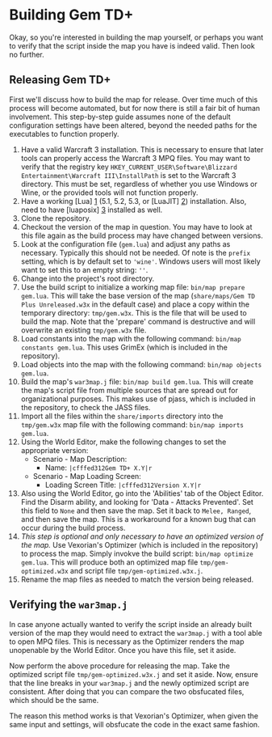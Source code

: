 # Building Gem TD+

Okay, so you're interested in building the map yourself, or perhaps you want
to verify that the script inside the map you have is indeed valid. Then look
no further.

## Releasing Gem TD+

First we'll discuss how to build the map for release. Over time much of this
process will become automated, but for now there is still a fair bit of human
involvement. This step-by-step guide assumes none of the default
configuration settings have been altered, beyond the needed paths for the
executables to function properly.

01. Have a valid Warcraft 3 installation. This is necessary to ensure that
    later tools can properly access the Warcraft 3 MPQ files. You may want to
    verify that the registry key `HKEY_CURRENT_USER\Software\Blizzard
    Entertainment\Warcraft III\InstallPath` is set to the Warcraft 3
    directory. This must be set, regardless of whether you use Windows or
    Wine, or the provided tools will not function properly.
02. Have a working [Lua] [1] (5.1, 5.2, 5.3, or [LuaJIT] [2]) installation.
    Also, need to have [luaposix] [3] installed as well.
03. Clone the repository.
04. Checkout the version of the map in question. You may have to look at this
    file again as the build process may have changed between versions.
05. Look at the configuration file (`gem.lua`) and adjust any paths as
    necessary. Typically this should not be needed. Of note is the `prefix`
    setting, which is by default set to `'wine'`. Windows users will most
    likely want to set this to an empty string: `''`.
06. Change into the project's root directory.
07. Use the build script to initialize a working map file: `bin/map prepare
    gem.lua`. This will take the base version of the map (`share/maps/Gem TD
    Plus Unreleased.w3x` in the default case) and place a copy within the
    temporary directory: `tmp/gem.w3x`. This is the file that will be used to
    build the map. Note that the 'prepare' command is destructive and will
    overwrite an existing `tmp/gem.w3x` file.
08. Load constants into the map with the following command: `bin/map constants
    gem.lua`. This uses GrimEx (which is included in the repository).
09. Load objects into the map with the following command: `bin/map objects
    gem.lua`.
10. Build the map's `war3map.j` file: `bin/map build gem.lua`. This will
    create the map's script file from multiple sources that are spread out for
    organizational purposes. This makes use of pjass, which is included in the
    repository, to check the JASS files.
11. Import all the files within the `share/imports` directory into the
    `tmp/gem.w3x` map file with the following command: `bin/map imports
    gem.lua`.
12. Using the World Editor, make the following changes to set the appropriate
    version:
    * Scenario - Map Description:
        - Name: `|cfffed312Gem TD+ X.Y|r`
    * Scenario - Map Loading Screen:
        - Loading Screen Title: `|cfffed312Version X.Y|r`
13. Also using the World Editor, go into the 'Abilities' tab of the Object
    Editor. Find the Disarm ability, and looking for 'Data - Attacks
    Prevented'. Set this field to `None` and then save the map. Set it back to
    `Melee, Ranged`, and then save the map. This is a workaround for a known
    bug that can occur during the build process.
14. _This step is optional and only necessary to have an optimized version of
    the map._ Use Vexorian's Optimizer (which is included in the repository)
    to process the map. Simply invokve the build script: `bin/map optimize
    gem.lua`. This will produce both an optimized map file
    `tmp/gem-optimized.w3x` and script file `tmp/gem-optimized.w3x.j`.
15. Rename the map files as needed to match the version being released.

## Verifying the `war3map.j`

In case anyone actually wanted to verify the script inside an already built
version of the map they would need to extract the `war3map.j` with a tool able
to open MPQ files. This is necessary as the Optimizer renders the map
unopenable by the World Editor. Once you have this file, set it aside.

Now perform the above procedure for releasing the map. Take the optimized script file `tmp/gem-optimized.w3x.j` and set it aside. Now, ensure that the line breaks in your `war3map.j` and the newly optimized script are consistent.
After doing that you can compare the two obsfucated files, which should be the
same.

The reason this method works is that Vexorian's Optimizer, when given the same
input and settings, will obsfucate the code in the exact same fashion.

[1]: https://www.lua.org
[2]: http://luajit.org
[3]: https://github.com/luaposix/luaposix
